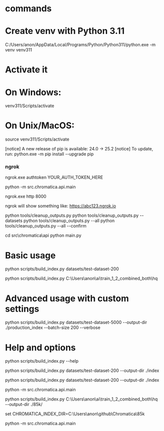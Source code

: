 # commands

# Create venv with Python 3.11

C:/Users/anon/AppData/Local/Programs/Python/Python311/python.exe -m venv venv311

# Activate it

# On Windows:

venv311/Scripts/activate

# On Unix/MacOS:

source venv311/Scripts/activate

[notice] A new release of pip is available: 24.0 -> 25.2
[notice] To update, run: python.exe -m pip install --upgrade pip

### ngrok

ngrok.exe authtoken YOUR_AUTH_TOKEN_HERE

python -m src.chromatica.api.main

ngrok.exe http 8000

ngrok will show something like: https://abc123.ngrok.io

python tools/cleanup_outputs.py
python tools/cleanup_outputs.py --datasets
python tools/cleanup_outputs.py --all
python tools/cleanup_outputs.py --all --confirm

cd src\chromatica\api
python main.py

# Basic usage

python scripts/build_index.py datasets/test-dataset-200

python scripts/build_index.py C:\Users\anon\ai\train\_1_2_combined_both\hq

# Advanced usage with custom settings

python scripts/build_index.py datasets/test-dataset-5000 --output-dir ./production_index --batch-size 200 --verbose

# Help and options

python scripts/build_index.py --help


python scripts/build_index.py datasets/test-dataset-200 --output-dir ./index


python scripts/build_index.py datasets/test-dataset-200 --output-dir ./index

python -m src.chromatica.api.main

python scripts/build_index.py C:\Users\anon\ai\train\_1_2_combined_both\hq --output-dir ./85k/

set CHROMATICA_INDEX_DIR=C:\Users\anon\github\Chromatica\85k

python -m src.chromatica.api.main


